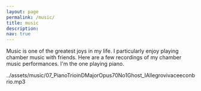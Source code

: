 ```yaml
---
layout: page
permalink: /music/
title: music
description: 
nav: true
---
```


Music is one of the greatest joys in my life. I particularly enjoy playing chamber music with friends. Here are a few recordings of my chamber music performances. I'm the one playing piano. 

../assets/music/07_PianoTrioinDMajorOpus70No1Ghost_IAllegrovivaceeconbrio.mp3

